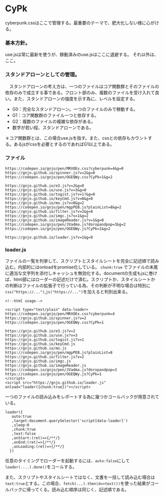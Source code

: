 # CyPk
cyberpunk.cssはここで管理する。最重要のテーマで、肥大化しない様に心がける。

### 基本方針。
use.jsは常に最新を使うが、稼動済みのuse.jsはここに退避する。
それ以外は、ここ。
### スタンドアローンとしての管理。
　スタンドアローンの考え方は、一つのファイルはコア関数群とそのファイルの依存のみで成立する事である。フロント部のみ、複数のファイルを受け入れて良い。また、スタンドアローンの強度を示す為に、レベルを設定する。 
- G0：完全なスタンドアローン。一つのファイルのみで稼動する。
- G1：コア関数群のファイル一つと依存する。
- G2：複数のファイルの複雑な依存がある。
- 数字が若い程、スタンドアローンである。

 ＊コア関数群とは、この場合use.jsを指す。また、cssとの依存もカウントする。あるjsがcssを必要とするのであればG1以上である。
### ファイル
```
https://codepen.io/gnjo/pen/MRXOEx.css?cyberpunk=4&g=0
https://gnjo.github.io/spinner.js?v=2&g=0
https://codepen.io/gnjo/pen/OGEQWy.css?CyPk=1&g=2
 
https://gnjo.github.io/e3.js?v=2&g=0
https://gnjo.github.io/use.js?v=3&g=0
https://gnjo.github.io/togist.js?v=1?&g=0
https://gnjo.github.io/keyCmd.js?v=0&g=0
https://gnjo.github.io/mo.js?v=0&g=2
https://codepen.io/gnjo/pen/mgpPEB.js?plainList=8&g=2
https://gnjo.github.io/filter.js?v=2&g=0
https://gnjo.github.io/imgc.js?v=1&g=2
https://gnjo.github.io/imageReader.js?v=1&g=0
https://codepen.io/gnjo/pen/JVadma.js?doropandpop=3&g=2
https://codepen.io/gnjo/pen/OGEQWy.js?CyPk=1&g=2

https://gnjo.github.io/loader.js?v=1&g=0
```

### loader.js
ファイルの一覧を列挙して、スクリプトとスタイルシートを完全に記述順で読み込む。内部的にはonloadをpromise化している。
```chunk:true``` でファイルの末尾に適当な文字列を添付しキャッシュを無効化する。documentの生成もjsに巻けば、html部にはローダーの記述だけで済む。スクリプトか、スタイルシートかの判断はファイルの拡張子で行っている為、その判断が不明な場合は特別に```css("https://...")```,```js("https://...")```を加えると判別出来る。
```
<!--html usage-->

<script type="text/plain" data-loader>
https://codepen.io/gnjo/pen/MRXOEx.css?cyberpunk=4
https://gnjo.github.io/spinner.js?v=2
https://codepen.io/gnjo/pen/OGEQWy.css?CyPk=1
 
https://gnjo.github.io/e3.js?v=2
https://gnjo.github.io/use.js?v=3
https://gnjo.github.io/togist.js?v=1
https://gnjo.github.io/keyCmd.js
https://gnjo.github.io/mo.js
https://codepen.io/gnjo/pen/mgpPEB.js?plainList=8
https://gnjo.github.io/filter.js?v=2
https://gnjo.github.io/imgc.js
https://gnjo.github.io/imageReader.js
https://codepen.io/gnjo/pen/JVadma.js?doropandpop=3
https://codepen.io/gnjo/pen/OGEQWy.js?CyPk=1
</script>
<script src="https://gnjo.github.io/loader.js" onload="loader({chunk:true})"></script>

```
一つのファイルの読み込みをレポートする為に幾つかコールバックが用意されている。
```
loader({
   auto:true
   ,target:document.querySelector('script[data-loader]')
   ,sleep:0
   ,chunk:true
   ,text:false
   ,onStart:(ret)=>{/**/}
   ,onEnd:(ret)=>{/**/}
   ,onLoading:(ret)=>{/**/}
  })
```
任意のタイミングでローダーを起動するには、```auto:false```にして```loader(....).done()```をコールする。

また、スクリプトやスタイルシートではなく、文書を一括して読み込む場合は```text:true```とする。この場合、```fetch(...).then(d=>text())```を使った結果がコールバックに帰ってくる。読み込む順序は同じく、記述順である。
